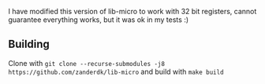 I have modified this version of lib-micro to work with 32 bit registers, cannot guarantee everything works, but it was ok in my tests :)

## Building

Clone with `git clone --recurse-submodules -j8 https://github.com/zanderdk/lib-micro` and build with `make build`
